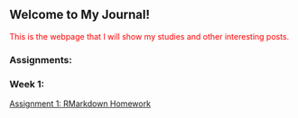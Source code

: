 ## Welcome to My Journal!

<span style="color: red;">This is the webpage that I will show my studies and other interesting posts.</span> 

### Assignments:

### Week 1:

[Assignment 1: RMarkdown Homework](Assignment_1.html)
